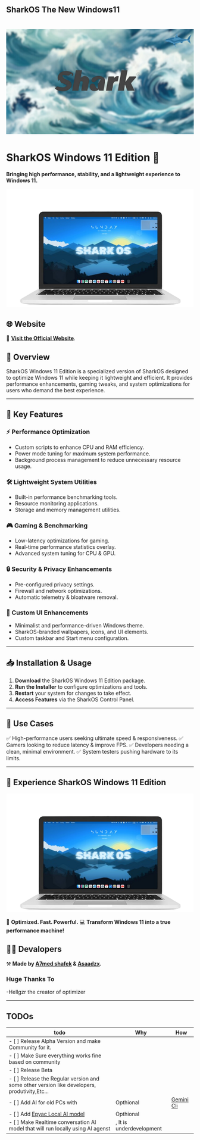 ## SharkOS The New Windows11
# ![SharkOS Logo](logo.png)

# SharkOS Windows 11 Edition 🌊

**Bringing high performance, stability, and a lightweight experience to Windows 11.**

![Background](preview.png)

## 🌐 Website
📌 **[Visit the Official Website](https://d3f4ult-dev.github.io/SharkOS.org)**.

## 🌟 Overview
SharkOS Windows 11 Edition is a specialized version of SharkOS designed to optimize Windows 11 while keeping it lightweight and efficient. It provides performance enhancements, gaming tweaks, and system optimizations for users who demand the best experience.

---

## 🚀 Key Features

### ⚡ Performance Optimization
- Custom scripts to enhance CPU and RAM efficiency.
- Power mode tuning for maximum system performance.
- Background process management to reduce unnecessary resource usage.

### 🛠️ Lightweight System Utilities
- Built-in performance benchmarking tools.
- Resource monitoring applications.
- Storage and memory management utilities.

### 🎮 Gaming & Benchmarking
- Low-latency optimizations for gaming.
- Real-time performance statistics overlay.
- Advanced system tuning for CPU & GPU.

### 🔒 Security & Privacy Enhancements
- Pre-configured privacy settings.
- Firewall and network optimizations.
- Automatic telemetry & bloatware removal.

### 🎨 Custom UI Enhancements
- Minimalist and performance-driven Windows theme.
- SharkOS-branded wallpapers, icons, and UI elements.
- Custom taskbar and Start menu configuration.

---

## 📥 Installation & Usage
1. **Download** the SharkOS Windows 11 Edition package.
2. **Run the Installer** to configure optimizations and tools.
3. **Restart** your system for changes to take effect.
4. **Access Features** via the SharkOS Control Panel.

---

## 🎯 Use Cases
✅ High-performance users seeking ultimate speed & responsiveness.
✅ Gamers looking to reduce latency & improve FPS.
✅ Developers needing a clean, minimal environment.
✅ System testers pushing hardware to its limits.

---

## 🌊 Experience SharkOS Windows 11 Edition
![Live Preview](preview.png)

🚀 **Optimized. Fast. Powerful.**
💻 **Transform Windows 11 into a true performance machine!**

## 🧑‍💻 Devalopers
⚒️ **Made by [A7med shafek](https://github.com/d3f4ult-dev) & [Asaadzx](https://github.com/asaadzx).**

### Huge Thanks To
-Hellgzr the creator of optimizer

---

## TODOs
| todo | Why | How |
|---------|---------|---------|
- [ ] Release Alpha Version and make Community for it.|
- [ ] Make Sure everything works fine based on community|
- [ ] Release Beta |
- [ ] Release the Regular version and some other version like developers, produtivity,Etc...|
- [ ] Add AI for old PCs with | Opthional |[Gemini Cli](https://github.com/asaadzx/Gemini_CLI)
- [ ] Add [Epyac Local AI model](https://ollama.com/asaad) | Opthional |
- [ ] Make Realtime conversation AI model that will run locally using AI agenst | , It is underdevelopment 